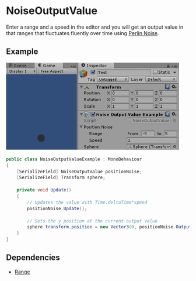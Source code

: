# NoiseOutputValue

Enter a range and a speed in the editor and you will get an output value in that ranges that fluctuates fluently over time using [Perlin Noise](http://docs.unity3d.com/ScriptReference/Mathf.PerlinNoise.html).

## Example

![NoiseOutputValueExample Editor Screenshot](../_Images/NoiseOutputValueExample.gif)

```C#
public class NoiseOutputValueExample : MonoBehaviour
{
	[SerializeField] NoiseOutputValue positionNoise;
	[SerializeField] Transform sphere;

	private void Update()
	{
		// Updates the value with Time.deltaTime*speed
		positionNoise.Update();

		// Sets the y position at the current output value
		sphere.transform.position = new Vector3(0, positionNoise.OutputValue, 0f);
	}
}
```

## Dependencies

* [Range](https://github.com/TobiasWehrum/unity-utilities/tree/master/Range)